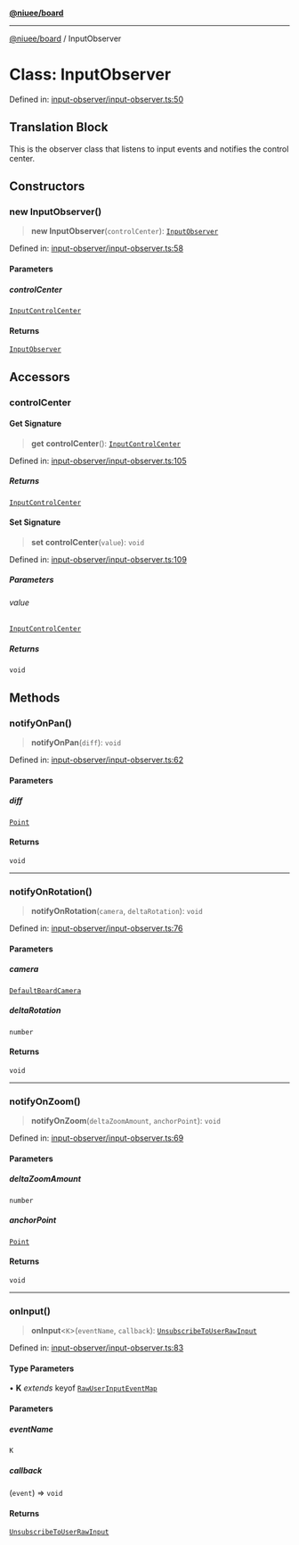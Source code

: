 [**@niuee/board**](../README.md)

***

[@niuee/board](../globals.md) / InputObserver

# Class: InputObserver

Defined in: [input-observer/input-observer.ts:50](https://github.com/niuee/board/blob/d74620e4e63da3004adfc7105b7f1136fce9577c/src/input-observer/input-observer.ts#L50)

## Translation Block

This is the observer class that listens to input events and notifies the control center.

## Constructors

### new InputObserver()

> **new InputObserver**(`controlCenter`): [`InputObserver`](InputObserver.md)

Defined in: [input-observer/input-observer.ts:58](https://github.com/niuee/board/blob/d74620e4e63da3004adfc7105b7f1136fce9577c/src/input-observer/input-observer.ts#L58)

#### Parameters

##### controlCenter

[`InputControlCenter`](../interfaces/InputControlCenter.md)

#### Returns

[`InputObserver`](InputObserver.md)

## Accessors

### controlCenter

#### Get Signature

> **get** **controlCenter**(): [`InputControlCenter`](../interfaces/InputControlCenter.md)

Defined in: [input-observer/input-observer.ts:105](https://github.com/niuee/board/blob/d74620e4e63da3004adfc7105b7f1136fce9577c/src/input-observer/input-observer.ts#L105)

##### Returns

[`InputControlCenter`](../interfaces/InputControlCenter.md)

#### Set Signature

> **set** **controlCenter**(`value`): `void`

Defined in: [input-observer/input-observer.ts:109](https://github.com/niuee/board/blob/d74620e4e63da3004adfc7105b7f1136fce9577c/src/input-observer/input-observer.ts#L109)

##### Parameters

###### value

[`InputControlCenter`](../interfaces/InputControlCenter.md)

##### Returns

`void`

## Methods

### notifyOnPan()

> **notifyOnPan**(`diff`): `void`

Defined in: [input-observer/input-observer.ts:62](https://github.com/niuee/board/blob/d74620e4e63da3004adfc7105b7f1136fce9577c/src/input-observer/input-observer.ts#L62)

#### Parameters

##### diff

[`Point`](../type-aliases/Point.md)

#### Returns

`void`

***

### notifyOnRotation()

> **notifyOnRotation**(`camera`, `deltaRotation`): `void`

Defined in: [input-observer/input-observer.ts:76](https://github.com/niuee/board/blob/d74620e4e63da3004adfc7105b7f1136fce9577c/src/input-observer/input-observer.ts#L76)

#### Parameters

##### camera

[`DefaultBoardCamera`](DefaultBoardCamera.md)

##### deltaRotation

`number`

#### Returns

`void`

***

### notifyOnZoom()

> **notifyOnZoom**(`deltaZoomAmount`, `anchorPoint`): `void`

Defined in: [input-observer/input-observer.ts:69](https://github.com/niuee/board/blob/d74620e4e63da3004adfc7105b7f1136fce9577c/src/input-observer/input-observer.ts#L69)

#### Parameters

##### deltaZoomAmount

`number`

##### anchorPoint

[`Point`](../type-aliases/Point.md)

#### Returns

`void`

***

### onInput()

> **onInput**\<`K`\>(`eventName`, `callback`): [`UnsubscribeToUserRawInput`](../type-aliases/UnsubscribeToUserRawInput.md)

Defined in: [input-observer/input-observer.ts:83](https://github.com/niuee/board/blob/d74620e4e63da3004adfc7105b7f1136fce9577c/src/input-observer/input-observer.ts#L83)

#### Type Parameters

• **K** *extends* keyof [`RawUserInputEventMap`](../type-aliases/RawUserInputEventMap.md)

#### Parameters

##### eventName

`K`

##### callback

(`event`) => `void`

#### Returns

[`UnsubscribeToUserRawInput`](../type-aliases/UnsubscribeToUserRawInput.md)
